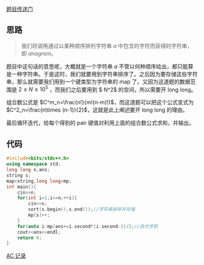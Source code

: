 [题目传送门](https://www.luogu.com.cn/problem/AT_abc137_c)

## 思路

> 我们将调用通过以某种顺序排列字符串 $a$ 中包含的字符而获得的字符串，即 $anagram$。

题目中这句话的意思呢，大概就是一个字符串 $a$ 不管以何种顺序给出，都只能算是一种字符串。于是这时，我们就要用到字符串排序了。之后因为要存储这些字符串，那么就需要我们用到一个键类型为字符串的 map 了。又因为这道题的数据范围是 $2\leq N\leq 10^5$ ，而我们之后要用到 $ N^2$ 的空间，所以需要开 long long。

组合数公式是 $C^m_n=\frac{n!}{m!(n-m)!}$，而这道题可以把这个公式变式为 $C^2_n=\frac{n\times (n-1)}{2}$，这就是此上阐述要开 long long 的理由。

最后循环迭代，给每个得到的 pair 键值对利用上面的组合数公式求和，并输出。

## 代码

~~~cpp
#include<bits/stdc++.h>
using namespace std;
long long n,ans;
string s;
map<string,long long>mp;
int main(){
    cin>>n;
    for(int i=1;i<=n;++i){
        cin>>s;
        sort(s.begin(),s.end());//字符串排序并存储
        mp[s]++;
    }
    for(auto i:mp)ans+=i.second*(i.second-1)/2;//迭代求和
    cout<<ans<<endl;
    return 0;
}
~~~

[AC 记录](https://www.luogu.com.cn/record/96099855)